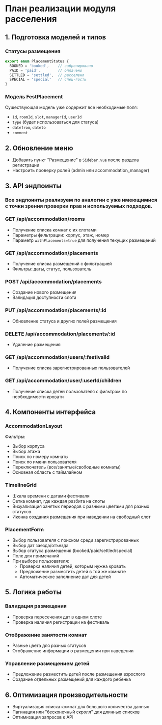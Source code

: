 # План реализации модуля расселения

## 1. Подготовка моделей и типов

### Статусы размещения
```typescript
export enum PlacementStatus {
  BOOKED = 'booked',    // забронировано
  PAID = 'paid',        // оплачено
  SETTLED = 'settled',  // расселено
  SPECIAL = 'special'   // спец-гость
}
```

### Модель FestPlacement
Существующая модель уже содержит все необходимые поля:
- `id`, `roomId`, `slot`, `managerId`, `userId`
- `type` (будет использоваться для статуса)
- `datefrom`, `dateto`
- `comment`

## 2. Обновление меню
- Добавить пункт "Размещение" в `Sidebar.vue` после раздела регистрации
- Настроить проверку ролей (admin или accommodation_manager)

## 3. API эндпоинты

### Все эндпоинты реализуем по аналогии с уже имеющимися с точки зрения проверки прав и используемых подходов.

### GET /api/accommodation/rooms
- Получение списка комнат с их слотами
- Параметры фильтрации: корпус, этаж, номер
- Параметр `withPlacements=true` для получения текущих размещений

### GET /api/accommodation/placements
- Получение списка размещений с фильтрацией
- Фильтры: даты, статус, пользователь

### POST /api/accommodation/placements
- Создание нового размещения
- Валидация доступности слота

### PUT /api/accommodation/placements/:id
- Обновление статуса и других полей размещения

### DELETE /api/accommodation/placements/:id
- Удаление размещения

### GET /api/accommodation/users/:festivalId
- Получение списка зарегистрированных пользователей

### GET /api/accommodation/user/:userId/children
- Получение списка детей пользователя с фильтром по необходимости кровати

## 4. Компоненты интерфейса

### AccommodationLayout
Фильтры:
- Выбор корпуса
- Выбор этажа
- Поиск по номеру комнаты
- Поиск по имени пользователя
- Переключатель (все/занятые/свободные комнаты)
- Основная область с таймлайном

### TimelineGrid
- Шкала времени с датами фестиваля
- Сетка комнат, где каждая разбита на слоты
- Визуализация занятых периодов с разными цветами для разных статусов
- Иконка создания размещения при наведении на свободный слот

### PlacementForm
- Выбор пользователя с поиском среди зарегистрированных
- Выбор дат заезда/отъезда
- Выбор статуса размещения (booked/paid/settled/special)
- Поле для примечаний
- При выборе пользователя:
  - Проверка наличия детей, которым нужна кровать
  - Предложение разместить детей в той же комнате
  - Автоматическое заполнение дат для детей

## 5. Логика работы

### Валидация размещения
- Проверка пересечения дат в одном слоте
- Проверка наличия регистрации на фестиваль

### Отображение занятости комнат
- Разные цвета для разных статусов
- Отображение информации о размещении при наведении

### Управление размещением детей
- Предложение разместить детей после размещения взрослого
- Создание отдельных размещений для каждого ребенка

## 6. Оптимизация производительности
- Виртуализация списка комнат для большого количества данных
- Пагинация или "бесконечный скролл" для длинных списков
- Оптимизация запросов к API 